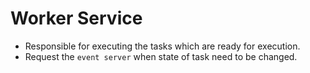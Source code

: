 # Worker Service
- Responsible for executing the tasks which are ready for execution.
- Request the `event server` when state of task need to be changed.